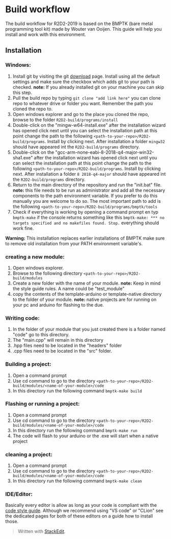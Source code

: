 # Build workflow
The build workflow for R2D2-2019 is based on the BMPTK (bare metal programming tool kit) made by Wouter van Ooijen. This guide will help you install and work with this environment.

## Installation
 
 ### Windows:

 1. Install git by visiting the git [download](https://git-scm.com/download/win) page.  Install using all the default settings and make sure the checkbox which adds git to your path is checked. **note:** If you already installed git on your machine you can skip this step.
 2. Pull the build repo by typing `git clone "add link here"` you can clone repo to whatever drive or folder you want. Remember the path you cloned the repo to.
 3. Open windows explorer and go to the place you cloned the repo, browse to the folder `R2D2-build/programs/install`
 4. Double-click on the "mingw-w64-install.exe" after the installation wizard has opened click next until you can select the installation path at this point change the path to the following `<path-to-your-repo>/R2D2-build/programs`. Install by clicking next. After installation a folder `mingw32` should have appeared int the `R2D2-build/programs` directory.
 5.  Double-click on the "gcc-arm-none-eabi-8-2018-q4-major-win32-sha1.exe" after the installation wizard has opened click next until you can select the installation path at this point change the path to the following `<path-to-your-repo>/R2D2-build/programs`. Install by clicking next. After installation a folder `8 2018-q4-major` should have appeared int the `R2D2-build/programs` directory.
 6. Return to the main directory of the repository and run the "init.bat" file. **note:** this file needs to be run as administrator and add all the necessary components to the path environment variable. If you prefer to do this manually you are welcome to do so. The most important path to add is the following `<path-to-your-repo>/R2D2-build/programs/bmptk/tools`
 7. Check if everything is working by opening a command prompt en typ `bmptk-make` if the console returns something like this `bmptk-make: *** no targets specified and no makefiles found. Stop.` everything should work fine.

**Warning:** This installation replaces earlier installations of BMPTK make sure to remove old installation from your PATH environment variable's. 


### creating a new module:
1. Open windows explorer.
2. Browse to the following directory `<path-to-your-repo>/R2D2-build/modules`
3. Create a new folder with the name of your module. **note:** Keep in mind the style guide rules. A name could be "test_module"
4. copy the contents of the template-arduino or template-native directory to the folder of your module. **note:** native projects are for running on your pc and arduino for flashing to the due.

### Writing code:

 1. In the folder of your module that you just created there is a folder named "code" go to this directory.
 2. The "main.cpp" will remain in this directory
 3. .hpp files need to be located in the "headers" folder
 4. .cpp files need to be located in the "src" folder.

### Building a project:

 1. Open a command prompt 
 2. Use cd command to go to the directory `<path-to-your-repo>/R2D2-build/modules/<name-of-your-module>/code`
 3. In this directory run the following command `bmptk-make build`

 ### Flashing or running a project:

 1. Open a command prompt 
 2. Use cd command to go to the directory `<path-to-your-repo>/R2D2-build/modules/<name-of-your-module>/code`
 3. In this directory run the following command `bmptk-make run`
 4. The code will flash to your arduino or the .exe will start when a native project

### cleaning a project:
 1. Open a command prompt 
 2. Use cd command to go to the directory `<path-to-your-repo>/R2D2-build/modules/<name-of-your-module>/code`
 3. In this directory run the following command `bmptk-make clean`

### IDE/Editor:
Basically every editor is allow as long as your code is compliant with the [code style guide](https://github.com/R2D2-2019/R2D2-2019/wiki/Style-Guide). Although we recommend using  "VS code" or "CLion" see the dedicated pages for both of these editors on a guide how to install those. 
> Written with [StackEdit](https://stackedit.io/).